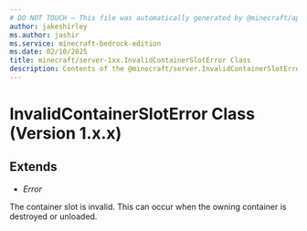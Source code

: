```yaml
---
# DO NOT TOUCH — This file was automatically generated by @minecraft/api-docs-generator, to report problems file an issue at https://github.com/Mojang/minecraft-scripting-libraries
author: jakeshirley
ms.author: jashir
ms.service: minecraft-bedrock-edition
ms.date: 02/10/2025
title: minecraft/server-1xx.InvalidContainerSlotError Class
description: Contents of the @minecraft/server.InvalidContainerSlotError class (Version 1.x.x).
---
```

# InvalidContainerSlotError Class (Version 1.x.x)

## Extends
- *Error*

The container slot is invalid. This can occur when the owning container is destroyed or unloaded.

